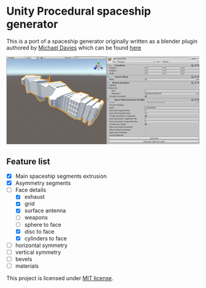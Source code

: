 # Unity Procedural spaceship generator

This is a port of a spaceship generator originally written as a blender plugin authored by [Michael Davies](https://github.com/a1studmuffin) which can be found [here](https://github.com/a1studmuffin/SpaceshipGenerator)

![](Images/scr1.png)

## Feature list

- [x] Main spaceship segments extrusion
- [x] Asymmetry segments
- [ ] Face details
    - [x] exhaust
    - [x] grid
    - [x] surface antenna
    - [ ] weapons
    - [ ] sphere to face
    - [x] disc to face
    - [x] cylinders to face
- [ ] horizontal symmetry
- [ ] vertical symmetry
- [ ] bevels
- [ ] materials

This project is licensed under [MIT license](LICENSE.md).
